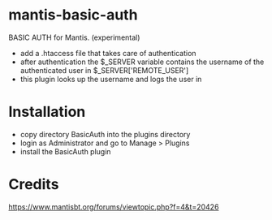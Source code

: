 # mantis-basic-auth
BASIC AUTH for Mantis. (experimental)

* add a .htaccess file that takes care of authentication
* after authentication the $_SERVER variable contains the username 
of the authenticated user in $_SERVER['REMOTE_USER']
* this plugin looks up the username and logs the user in


# Installation
* copy directory BasicAuth into the plugins directory
* login as Administrator and go to Manage > Plugins
* install the BasicAuth plugin

# Credits
https://www.mantisbt.org/forums/viewtopic.php?f=4&t=20426
